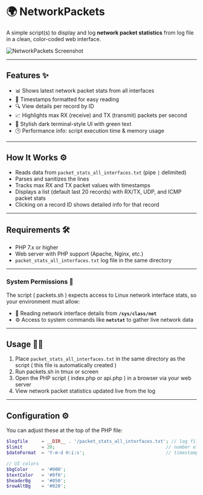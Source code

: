 # 🌍 NetworkPackets

A simple script(s) to display and log **network packet statistics** from log file in a clean, color-coded web interface.

![NetworkPackets Screenshot](https://i.imgur.com/SMZ4q3H.png)

---

## Features ✨

- 📊 Shows latest network packet stats from all interfaces  
- 📅 Timestamps formatted for easy reading  
- 🔍 View details per record by ID  
- 📈 Highlights max RX (receive) and TX (transmit) packets per second  
- 🎨 Stylish dark terminal-style UI with green text  
- 🕒 Performance info: script execution time & memory usage  

---

## How It Works ⚙️

- Reads data from `packet_stats_all_interfaces.txt` (pipe `|` delimited)  
- Parses and sanitizes the lines  
- Tracks max RX and TX packet values with timestamps  
- Displays a list (default last 20 records) with RX/TX, UDP, and ICMP packet stats  
- Clicking on a record ID shows detailed info for that record  

---

## Requirements 🛠️

- PHP 7.x or higher  
- Web server with PHP support (Apache, Nginx, etc.)  
- `packet_stats_all_interfaces.txt` log file in the same directory  

---

### System Permissions 🔐

The script ( packets.sh ) expects access to Linux network interface stats, so your environment must allow:

  - 📂 Reading network interface details from **`/sys/class/net`**  
  - ⚙️ Access to system commands like **`netstat`** to gather live network data  

---

## Usage 🏃‍♂️

1. Place `packet_stats_all_interfaces.txt` in the same directory as the script ( this file is automatically created )
2. Run packets.sh in tmux or screen
3. Open the PHP script ( index.php or api.php ) in a browser via your web server  
4. View network packet statistics updated live from the log

---

## Configuration ⚙️

You can adjust these at the top of the PHP file:

```php
$logfile     = __DIR__ . '/packet_stats_all_interfaces.txt'; // log file path
$limit       = 20;                                         // number of recent records to display
$dateFormat  = 'Y-m-d H:i:s';                              // timestamp format

// UI colors
$bgColor     = '#000';
$textColor   = '#0f0';
$headerBg    = '#050';
$rowAltBg    = '#020';
```

